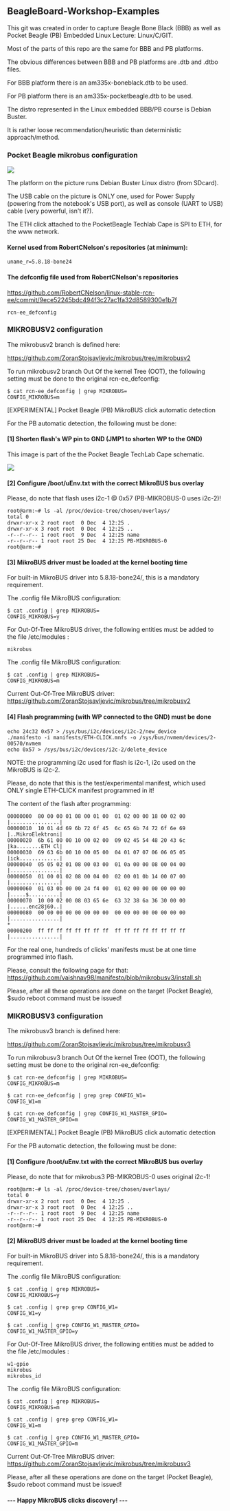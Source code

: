 ## BeagleBoard-Workshop-Examples

This git was created in order to capture Beagle Bone Black (BBB) as well as Pocket Beagle (PB)
Embedded Linux Lecture: Linux/C/GIT.

Most of the parts of this repo are the same for BBB and PB platforms.

The obvious differences between BBB and PB platforms are .dtb and .dtbo files.

For BBB platform there is an am335x-boneblack.dtb to be used.

For PB platform there is an am335x-pocketbeagle.dtb to be used.

The distro represented in the Linux embedded BBB/PB course is Debian Buster.

It is rather loose recommendation/heuristic than deterministic approach/method.

### Pocket Beagle mikrobus configuration

![](Images/PB.jpg)

The platform on the picture runs Debian Buster Linux distro (from SDcard).

The USB cable on the picture is ONLY one, used for Power Supply (powering from the notebook's
USB port), as well as console (UART to USB) cable (very powerful, isn't it?).

The ETH click attached to the PocketBeagle Techlab Cape is SPI to ETH, for the www network.

#### Kernel used from RobertCNelson's repositories (at minimum):

	uname_r=5.8.18-bone24

#### The defconfig file used from RobertCNelson's repositories
https://github.com/RobertCNelson/linux-stable-rcn-ee/commit/9ece52245bdc494f3c27ac1fa32d8589300e1b7f

	rcn-ee_defconfig

### MIKROBUSV2 configuration

The mikrobusv2 branch is defined here:

https://github.com/ZoranStojsavljevic/mikrobus/tree/mikrobusv2

To run mikrobusv2 branch Out Of the kernel Tree (OOT), the following setting must be done to the
original rcn-ee_defconfig:

	$ cat rcn-ee_defconfig | grep MIKROBUS=
	CONFIG_MIKROBUS=m

[EXPERIMENTAL] Pocket Beagle (PB) MikroBUS click automatic detection

For the PB automatic detection, the following must be done:

#### [1] Shorten flash's WP pin to GND (JMP1 to shorten WP to the GND)

This image is part of the the Pocket Beagle TechLab Cape schematic.

![](Images/WP.png)

#### [2] Configure /boot/uEnv.txt with the correct MikroBUS bus overlay

Please, do note that flash uses i2c-1 @ 0x57 (PB-MIKROBUS-0 uses i2c-2)!

	root@arm:~# ls -al /proc/device-tree/chosen/overlays/
	total 0
	drwxr-xr-x 2 root root  0 Dec  4 12:25 .
	drwxr-xr-x 3 root root  0 Dec  4 12:25 ..
	-r--r--r-- 1 root root  9 Dec  4 12:25 name
	-r--r--r-- 1 root root 25 Dec  4 12:25 PB-MIKROBUS-0
	root@arm:~#

#### [3] MikroBUS driver must be loaded at the kernel booting time

For built-in MikroBUS driver into 5.8.18-bone24/, this is a mandatory requirement.

The .config file MikroBUS configuration:

	$ cat .config | grep MIKROBUS=
	CONFIG_MIKROBUS=y

For Out-Of-Tree MikroBUS driver, the following entities must be added to the file /etc/modules :

	mikrobus

The .config file MikroBUS configuration:

	$ cat .config | grep MIKROBUS=
	CONFIG_MIKROBUS=m

Current Out-Of-Tree MikroBUS driver: https://github.com/ZoranStojsavljevic/mikrobus/tree/mikrobusv2

#### [4] Flash programming (with WP connected to the GND) must be done

	echo 24c32 0x57 > /sys/bus/i2c/devices/i2c-2/new_device
	./manifesto -i manifests/ETH-CLICK.mnfs -o /sys/bus/nvmem/devices/2-00570/nvmem
	echo 0x57 > /sys/bus/i2c/devices/i2c-2/delete_device

NOTE: the programming i2c used for flash is i2c-1, i2c used on the MikroBUS is i2c-2.

Please, do note that this is the test/experimental manifest, which used ONLY single ETH-CLICK
manifest programmed in it!

The content of the flash after programming:

	00000000  80 00 00 01 08 00 01 00  01 02 00 00 18 00 02 00  |................|
	00000010  10 01 4d 69 6b 72 6f 45  6c 65 6b 74 72 6f 6e 69  |..MikroElektroni|
	00000020  6b 61 00 00 10 00 02 00  09 02 45 54 48 20 43 6c  |ka........ETH Cl|
	00000030  69 63 6b 00 10 00 05 00  04 01 07 07 06 06 05 05  |ick.............|
	00000040  05 05 02 01 08 00 03 00  01 0a 00 00 08 00 04 00  |................|
	00000050  01 00 01 02 08 00 04 00  02 00 01 0b 14 00 07 00  |................|
	00000060  01 03 0b 00 00 24 f4 00  01 02 00 00 00 00 00 00  |.....$..........|
	00000070  10 00 02 00 08 03 65 6e  63 32 38 6a 36 30 00 00  |......enc28j60..|
	00000080  00 00 00 00 00 00 00 00  00 00 00 00 00 00 00 00  |................|
	*
	00000200  ff ff ff ff ff ff ff ff  ff ff ff ff ff ff ff ff  |................|

For the real one, hundreds of clicks' manifests must be at one time programmed into flash.

Please, consult the following page for that: https://github.com/vaishnav98/manifesto/blob/mikrobusv3/install.sh

Please, after all these operations are done on the target (Pocket Beagle), $sudo reboot
command must be issued!

### MIKROBUSV3 configuration

The mikrobusv3 branch is defined here:

https://github.com/ZoranStojsavljevic/mikrobus/tree/mikrobusv3

To run mikrobusv3 branch Out Of the kernel Tree (OOT), the following setting must be done to the
original rcn-ee_defconfig:

	$ cat rcn-ee_defconfig | grep MIKROBUS=
	CONFIG_MIKROBUS=m

	$ cat rcn-ee_defconfig | grep grep CONFIG_W1=
	CONFIG_W1=m

	$ cat rcn-ee_defconfig | grep CONFIG_W1_MASTER_GPIO=
	CONFIG_W1_MASTER_GPIO=m

[EXPERIMENTAL] Pocket Beagle (PB) MikroBUS click automatic detection

For the PB automatic detection, the following must be done:

#### [1] Configure /boot/uEnv.txt with the correct MikroBUS bus overlay

Please, do note that for mikrobus3 PB-MIKROBUS-0 uses original i2c-1!

	root@arm:~# ls -al /proc/device-tree/chosen/overlays/
	total 0
	drwxr-xr-x 2 root root  0 Dec  4 12:25 .
	drwxr-xr-x 3 root root  0 Dec  4 12:25 ..
	-r--r--r-- 1 root root  9 Dec  4 12:25 name
	-r--r--r-- 1 root root 25 Dec  4 12:25 PB-MIKROBUS-0
	root@arm:~#

#### [2] MikroBUS driver must be loaded at the kernel booting time

For built-in MikroBUS driver into 5.8.18-bone24/, this is a mandatory requirement.

The .config file MikroBUS configuration:

	$ cat .config | grep MIKROBUS=
	CONFIG_MIKROBUS=y

	$ cat .config | grep grep CONFIG_W1=
	CONFIG_W1=y

	$ cat .config | grep CONFIG_W1_MASTER_GPIO=
	CONFIG_W1_MASTER_GPIO=y

For Out-Of-Tree MikroBUS driver, the following entities must be added to the file /etc/modules :

	w1-gpio
	mikrobus
	mikrobus_id

The .config file MikroBUS configuration:

	$ cat .config | grep MIKROBUS=
	CONFIG_MIKROBUS=m

	$ cat .config | grep grep CONFIG_W1=
	CONFIG_W1=m

	$ cat .config | grep CONFIG_W1_MASTER_GPIO=
	CONFIG_W1_MASTER_GPIO=m

Current Out-Of-Tree MikroBUS driver: https://github.com/ZoranStojsavljevic/mikrobus/tree/mikrobusv3

Please, after all these operations are done on the target (Pocket Beagle), $sudo reboot
command must be issued!

#### --- Happy MikroBUS clicks discovery! ---
